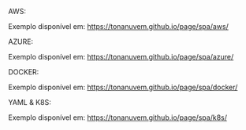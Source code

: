 AWS:

Exemplo disponível em: https://tonanuvem.github.io/page/spa/aws/

AZURE:

Exemplo disponível em: https://tonanuvem.github.io/page/spa/azure/

DOCKER:

Exemplo disponível em: https://tonanuvem.github.io/page/spa/docker/

YAML & K8S:

Exemplo disponível em: https://tonanuvem.github.io/page/spa/k8s/
